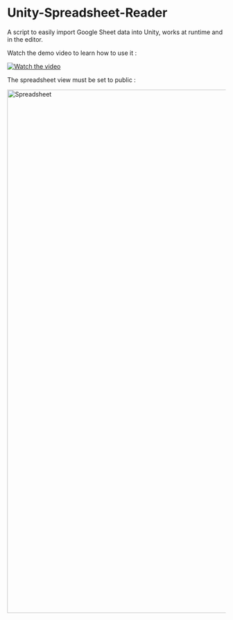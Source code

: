 # Unity-Spreadsheet-Reader
A script to easily import Google Sheet data into Unity, works at runtime and in the editor. 

Watch the demo video to learn how to use it :

[![Watch the video](https://img.youtube.com/vi/zxlAHMu07s0&list=PLBImDC0lL-nJD4C0jN9r54JtRoPYycUgE&index=5&ab_channel=NinoSandlarz/maxresdefault.jpg)](https://youtu.be/zxlAHMu07s0&list=PLBImDC0lL-nJD4C0jN9r54JtRoPYycUgE&index=5&ab_channel=NinoSandlarz)
 
The spreadsheet view must be set to public :

<img width="1205" alt="Spreadsheet" src="https://github.com/user-attachments/assets/78baf32b-846c-4ecf-9a18-e66a4b951a25">

